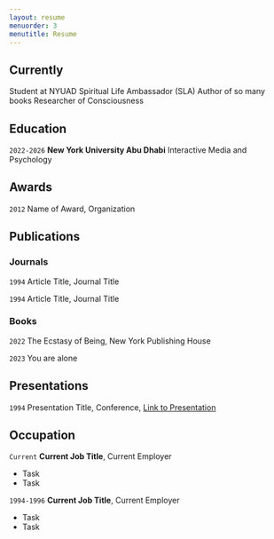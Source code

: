 ```yaml
---
layout: resume
menuorder: 3
menutitle: Resume
---
```

## Currently

Student at NYUAD
Spiritual Life Ambassador (SLA) 
Author of so many books
Researcher of Consciousness

## Education

`2022-2026`
__New York University Abu Dhabi__
Interactive Media and Psychology


## Awards

`2012`
Name of Award, Organization 

## Publications

<!-- A list is also available [online](https://scholar.google.co.uk/citations?user=LTOTl0YAAAAJ) -->

### Journals

`1994`
Article Title, Journal Title

`1994`
Article Title, Journal Title

### Books

`2022`
The Ecstasy of Being, New York Publishing House

`2023`
You are alone


## Presentations

`1994`
Presentation Title, Conference, <a href="https://MyWebsite.tld/presentation1">Link to Presentation</a>


## Occupation

`Current`
__Current Job Title__, Current Employer 

- Task
- Task

`1994-1996`
__Current Job Title__, Current Employer 

- Task
- Task



<!-- ### Footer

Last updated: May 2013 -->


